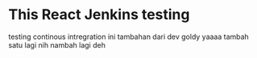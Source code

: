 # This React Jenkins testing
testing continous intregration
ini tambahan dari dev goldy yaaaa
tambah satu lagi nih
nambah  lagi deh